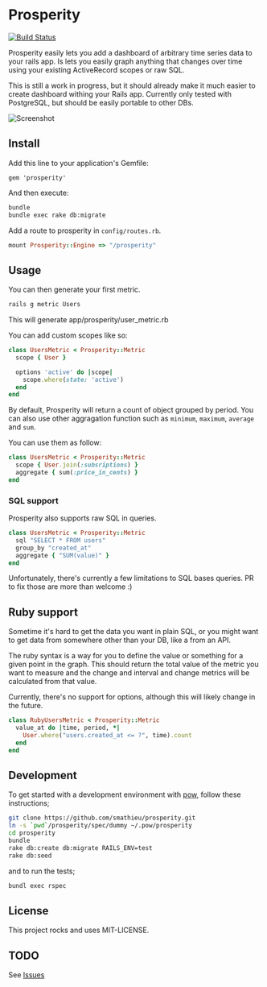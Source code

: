 # Prosperity

[![Build Status](https://travis-ci.org/smathieu/prosperity.png)](https://travis-ci.org/smathieu/prosperity)

Prosperity easily lets you add a dashboard of arbitrary time series data to your rails app. Is lets you easily graph anything that changes over time using your existing ActiveRecord scopes or raw SQL.

This is still a work in progress, but it should already make it much easier to create dashboard withing your Rails app. Currently only tested with PostgreSQL, but should be easily portable to other DBs.

![Screenshot](https://raw2.github.com/smathieu/prosperity/master/doc/screenshot.png "Prosperity")

## Install

Add this line to your application's Gemfile:

```
gem 'prosperity'
```

And then execute:

```bash
bundle
bundle exec rake db:migrate
```

Add a route to prosperity in ```config/routes.rb```.

```ruby
mount Prosperity::Engine => "/prosperity"
```

## Usage

You can then generate your first metric.

```bash
rails g metric Users
```

This will generate app/prosperity/user_metric.rb

You can add custom scopes like so:

```ruby
class UsersMetric < Prosperity::Metric
  scope { User }

  options 'active' do |scope|
    scope.where(state: 'active')
  end
end
```

By default, Prosperity will return a count of object grouped by period. You can also use other aggragation function such as `minimum`, `maximum`, `average` and `sum`.

You can use them as follow:


```ruby
class UsersMetric < Prosperity::Metric
  scope { User.join(:subsriptions) }
  aggregate { sum(:price_in_cents) }
end
```

### SQL support

Prosperity also supports raw SQL in queries. 

```ruby
class UsersMetric < Prosperity::Metric
  sql "SELECT * FROM users"
  group_by "created_at"
  aggregate { "SUM(value)" }
end
```

Unfortunately, there's currently a few limitations to SQL bases queries. PR to fix those are more than welcome :)

## Ruby support

Sometime it's hard to get the data you want in plain SQL, or you might want to get data from somewhere other than your DB, like a from an API. 

The ruby syntax is a way for you to define the value or something for a given point in the graph. This should return the total value of the metric you want to measure and the change and interval and change metrics will be calculated from that value.

Currently, there's no support for options, although this will likely change in the future.

```ruby
class RubyUsersMetric < Prosperity::Metric
  value_at do |time, period, *|
    User.where("users.created_at <= ?", time).count
  end
end
```

## Development

To get started with a development environment with [pow](http://pow.cx/), follow these instructions;

```bash
git clone https://github.com/smathieu/prosperity.git
ln -s `pwd`/prosperity/spec/dummy ~/.pow/prosperity
cd prosperity
bundle
rake db:create db:migrate RAILS_ENV=test
rake db:seed
```

and to run the tests;

```bash
bundl exec rspec
```

## License

This project rocks and uses MIT-LICENSE.

## TODO

See [Issues](https://github.com/smathieu/prosperity/issues)
